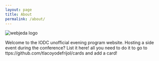 ```yaml
---
layout: page
title: About
permalink: /about/
---
```

![webjeda logo]({{site.baseurl}}/images/webjeda.svg)

<div class="mt50"></div>

Welcome to the IODC unofficial evening program website. Hosting a side event during the conference? List it here!
all you need to do it to go to ttps://github.com/tlacoyodefrijol/cards and add a card!
